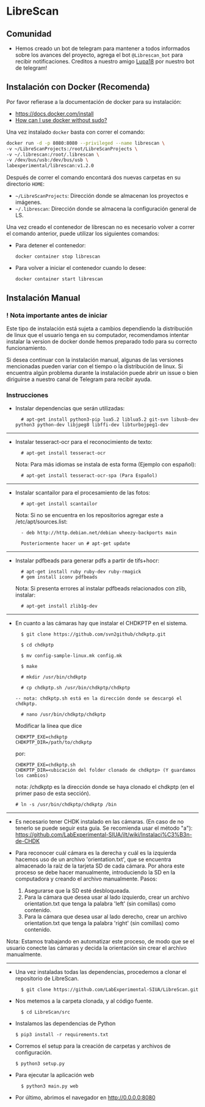 # LibreScan

## Comunidad
- Hemos creado un bot de telegram para mantener a todos informados sobre los avances del proyecto, agrega el bot `@Librescan_bot` para recibir notificaciones. Creditos a nuestro amigo [Lupa18](https://github.com/lupa18) por nuestro bot de telegram! 

## Instalación con Docker (Recomenda)

Por favor refierase a la documentación de docker para su instalación:
 
- https://docs.docker.com/install
- [How can I use docker without sudo?](https://askubuntu.com/a/477554)

Una vez instalado `docker` basta con correr el comando:

```bash
docker run -d -p 8080:8080 --privileged --name librescan \
-v ~/LibreScanProjects:/root/LibreScanProjects \
-v ~/.librescan:/root/.librescan \
-v /dev/bus/usb:/dev/bus/usb \
labexperimental/librescan:v1.2.0
```

Después de correr el comando encontará dos nuevas carpetas en su directorio `HOME`:

- `~/LibreScanProjects`: Dirección donde se almacenan los proyectos e imágenes.
- `~/.librescan`: Dirección donde se almacena la configuración general de LS.

Una vez creado el contenedor de librescan no es necesario volver a correr el comando anterior,
puede utilizar los siguientes comandos:

- Para detener el contenedor:
    
      docker container stop librescan  
- Para volver a iniciar el contenedor cuando lo desee:
    
      docker container start librescan 

## Instalación Manual

### ! Nota importante antes de iniciar

Este tipo de instalación está sujeta a cambios dependiendo la distribución de linux que el usuario
tenga en su computador, recomendamos intentar instalar la version de docker donde hemos
preparado todo para su correcto funcionamiento.

Si desea continuar con la instalación manual, algunas de las versiones mencionadas pueden variar
con el tiempo o la distribución de linux. Si encuentra algún problema durante la instalación puede
abrir un issue o bien diriguirse a nuestro canal de Telegram para recibir ayuda.


### Instrucciones

- Instalar dependencias que serán utilizadas:

		# apt-get install python3-pip lua5.2 liblua5.2 git-svn libusb-dev python3 python-dev libjpeg8 libffi-dev libturbojpeg1-dev

--------------------------------------------------------------------------------------------

- Instalar tesseract-ocr para el reconocimiento de texto:

		# apt-get install tesseract-ocr

	Nota: Para más idiomas se instala de esta forma (Ejemplo con español): 

		# apt-get install tesseract-ocr-spa (Para Español) 

--------------------------------------------------------------------------------------------

- Instalar scantailor para el procesamiento de las fotos:

		# apt-get install scantailor
	
	Nota: Si no se encuentra en los repositorios agregar este a /etc/apt/sources.list: 

		- deb http://http.debian.net/debian wheezy-backports main

		Posteriormente hacer un # apt-get update

--------------------------------------------------------------------------------------------

- Instalar pdfbeads para generar pdfs a partir de tifs+hocr:

		# apt-get install ruby ruby-dev ruby-rmagick 
		# gem install iconv pdfbeads

	Nota: Si presenta errores al instalar pdfbeads relacionados con zlib, instalar:

		# apt-get install zlib1g-dev

--------------------------------------------------------------------------------------------
- En cuanto a las cámaras hay que instalar el CHDKPTP en el sistema.

		$ git clone https://github.com/svn2github/chdkptp.git

		$ cd chdkptp

		$ mv config-sample-linux.mk config.mk

		$ make

		# mkdir /usr/bin/chdkptp

		# cp chdkptp.sh /usr/bin/chdkptp/chdkptp

      -- nota: chdkptp.sh está en la dirección donde se descargó el chdkptp.

		# nano /usr/bin/chdkptp/chdkptp

    Modificar la línea que dice
    
      CHDKPTP_EXE=chdkptp
      CHDKPTP_DIR=/path/to/chdkptp
    
    por:
    
      CHDKPTP_EXE=chdkptp.sh
      CHDKPTP_DIR=<ubicación del folder clonado de chdkptp> (Y guardamos los cambios)
    
    nota: <FolderClonado>/chdkptp es la dirección donde se haya clonado el chdkptp (en el primer paso de esta sección). 
    
      # ln -s /usr/bin/chdkptp/chdkptp /bin

--------------------------------------------------------------------------------------------
- Es necesario tener CHDK instalado en las cámaras. (En caso de no tenerlo se puede seguir esta guía. Se recomienda usar el método "a"): 
https://github.com/LabExperimental-SIUA/ilt/wiki/Instalaci%C3%B3n-de-CHDK 

- Para reconocer cuál cámara es la derecha y cuál es la izquierda hacemos uso de un archivo 'orientation.txt', que se encuentra almacenado la raíz de la tarjeta SD de cada cámara. Por ahora este proceso se debe hacer manualmente, introduciendo la SD en la computadora y creando el archivo manualmente. Pasos:
	
	1. Asegurarse que la SD esté desbloqueada.
	2. Para la cámara que desea usar al lado izquierdo, crear un archivo orientation.txt que tenga la palabra 'left' (sin comillas) como contenido.
	3. Para la cámara que desea usar al lado derecho, crear un archivo orientation.txt que tenga la palabra 'right' (sin comillas) como contenido.



Nota: Estamos trabajando en automatizar este proceso, de modo que se el usuario conecte las cámaras y decida la orientación sin crear el archivo manualmente.

--------------------------------------------------------------------------------------------
- Una vez instaladas todas las dependencias, procedemos a clonar el repositorio de LibreScan.

		$ git clone https://github.com/LabExperimental-SIUA/LibreScan.git

- Nos metemos a la carpeta clonada, y al código fuente.

		$ cd LibreScan/src

- Instalamos las dependencias de Python
        
      $ pip3 install -r requirements.txt

- Corremos el setup para la creación de carpetas y archivos de configuración.

      $ python3 setup.py
		
- Para ejecutar la aplicación web

		$ python3 main.py web

- Por último, abrimos el navegador en http://0.0.0.0:8080
